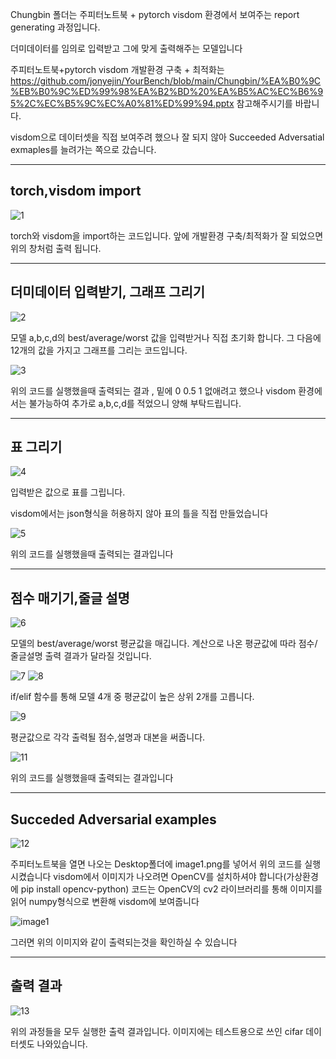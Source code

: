 Chungbin 폴더는 주피터노트북 + pytorch visdom 환경에서 보여주는 report generating 과정입니다.

더미데이터를 임의로 입력받고 그에 맞게 출력해주는 모델입니다

주피터노트북+pytorch visdom 개발환경 구축 + 최적화는 https://github.com/jonyejin/YourBench/blob/main/Chungbin/%EA%B0%9C%EB%B0%9C%ED%99%98%EA%B2%BD%20%EA%B5%AC%EC%B6%95%2C%EC%B5%9C%EC%A0%81%ED%99%94.pptx 참고해주시기를 바랍니다.

visdom으로 데이터셋을 직접 보여주려 했으나 잘 되지 않아 Succeeded Adversatial exmaples를 늘려가는 쪽으로 갔습니다.

----------------------------------------------------------------------------------------------------------------------------------------------------------------------

torch,visdom import
----------------------------------------------------------------------------------------------------------------------------------------------------------------------

![1](https://user-images.githubusercontent.com/49296532/141850789-e3045c59-36b2-4ce6-9122-a9fc9334eee8.PNG)


torch와 visdom을 import하는 코드입니다. 앞에 개발환경 구축/최적화가 잘 되었으면 위의 창처럼 출력 됩니다.

----------------------------------------------------------------------------------------------------------------------------------------------------------------------
더미데이터 입력받기, 그래프 그리기
----------------------------------------------------------------------------------------------------------------------------------------------------------------------
![2](https://user-images.githubusercontent.com/49296532/141851144-473a943b-35aa-4302-a290-d31567b1db98.PNG)

모델 a,b,c,d의 best/average/worst 값을 입력받거나 직접 초기화 합니다.
그 다음에 12개의 값을 가지고 그래프를 그리는 코드입니다.




![3](https://user-images.githubusercontent.com/49296532/141851656-93eba3f3-7ded-4c60-949f-334582caa3bf.PNG)

위의 코드를 실행했을때 출력되는 결과 , 밑에 0 0.5 1 없애려고 했으나  visdom 환경에서는 불가능하여 추가로 a,b,c,d를 적었으니 양해 부탁드립니다.

----------------------------------------------------------------------------------------------------------------------------------------------------------------------
표 그리기
----------------------------------------------------------------------------------------------------------------------------------------------------------------------
![4](https://user-images.githubusercontent.com/49296532/141852825-d59eb589-6413-4475-b3d8-f5027b3e0148.PNG)

입력받은 값으로 표를 그립니다.

visdom에서는 json형식을 허용하지 않아 표의 틀을 직접 만들었습니다

![5](https://user-images.githubusercontent.com/49296532/141853275-705706a5-c560-4db3-a38f-b1626bc4293e.PNG)

위의 코드를 실행했을때 출력되는 결과입니다

--------------------------------------------------------------------------------------------------------------------------------------------------------------------
점수 매기기,줄글 설명
--------------------------------------------------------------------------------------------------------------------------------------------------------------------

![6](https://user-images.githubusercontent.com/49296532/141879990-21ea6464-eb27-41e2-a0e7-9d0e4374e3ac.PNG)

모델의 best/average/worst 평균값을 매깁니다. 계산으로 나온 평균값에 따라 점수/줄글설명 출력 결과가 달라질 것입니다.

![7](https://user-images.githubusercontent.com/49296532/141880250-4de0855e-25a2-4559-9820-001e9acb6711.PNG)
![8](https://user-images.githubusercontent.com/49296532/141880262-a8b5a31e-e450-43f3-8cce-e312533e3d1d.PNG)

if/elif 함수를 통해 모델 4개 중 평균값이 높은 상위 2개를 고릅니다.

![9](https://user-images.githubusercontent.com/49296532/141880363-cc7b90d9-5f2a-4683-a48e-2148009d0b74.PNG)

평균값으로 각각 출력될 점수,설명과 대본을 써줍니다.

![11](https://user-images.githubusercontent.com/49296532/141880470-51fa477a-0acd-4fb5-a43f-b05382b0a988.PNG)

위의 코드를 실행했을때 출력되는 결과입니다

--------------------------------------------------------------------------------------------------------------------------------------------------------------------
Succeded Adversarial examples
--------------------------------------------------------------------------------------------------------------------------------------------------------------------

![12](https://user-images.githubusercontent.com/49296532/141880714-8f20d483-057b-484b-9e19-c1810f1901cb.PNG)

주피터노트북을 열면 나오는 Desktop폴더에 image1.png를 넣어서 위의 코드를 실행시켰습니다
visdom에서 이미지가 나오려면 OpenCV를 설치하셔야 합니다(가상환경에 pip install opencv-python)
코드는 OpenCV의 cv2 라이브러리를 통해 이미지를 읽어 numpy형식으로 변환해 visdom에 보여줍니다

![image1](https://user-images.githubusercontent.com/49296532/141881215-304ef0a3-13c3-41f2-95de-1586be4bca0c.png)


그러면 위의 이미지와 같이 출력되는것을 확인하실 수 있습니다

--------------------------------------------------------------------------------------------------------------------------------------------------------------------
출력 결과
--------------------------------------------------------------------------------------------------------------------------------------------------------------------
![13](https://user-images.githubusercontent.com/49296532/141881277-d6dcbc9e-c16f-499b-a97b-568dd1901149.PNG)

위의 과정들을 모두 실행한 출력 결과입니다. 이미지에는 테스트용으로 쓰인 cifar 데이터셋도 나와있습니다.

